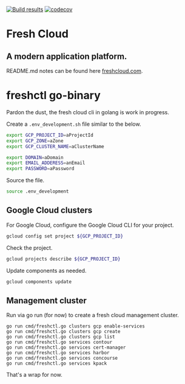 [![Build results](https://github.com/initialcapacity/freshcloud/workflows/build/badge.svg)](https://github.com/initialcapacity/freshcloud/actions)
[![codecov](https://codecov.io/gh/initialcapacity/freshcloud/branch/main/graph/badge.svg)](https://codecov.io/gh/initialcapacity/freshcloud)

# Fresh Cloud

## A modern application platform.

README.md notes can be found here [freshcloud.com](https://www.freshcloud.com).

# freshctl go-binary

Pardon the dust, the fresh cloud cli in golang is work in progress.

Create a `.env_development.sh` file similar to the below.

```bash
export GCP_PROJECT_ID=aProjectId
export GCP_ZONE=aZone
export GCP_CLUSTER_NAME=aClusterName

export DOMAIN=aDomain
export EMAIL_ADDERESS=anEmail
export PASSWORD=aPassword
```

Source the file.

```bash
source .env_development
```

## Google Cloud clusters

For Google Cloud, configure the Google Cloud CLI for your project.

```bash
gcloud config set project ${GCP_PROJECT_ID}
```

Check the project.

```bash
gcloud projects describe ${GCP_PROJECT_ID}
```

Update components as needed.

```bash
gcloud components update
```

## Management cluster

Run via go run (for now) to create a fresh cloud management cluster.

```base
go run cmd/freshctl.go clusters gcp enable-services
go run cmd/freshctl.go clusters gcp create
go run cmd/freshctl.go clusters gcp list
go run cmd/freshctl.go services contour
go run cmd/freshctl.go services cert-manager
go run cmd/freshctl.go services harbor
go run cmd/freshctl.go services concourse
go run cmd/freshctl.go services kpack
```

That's a wrap for now.